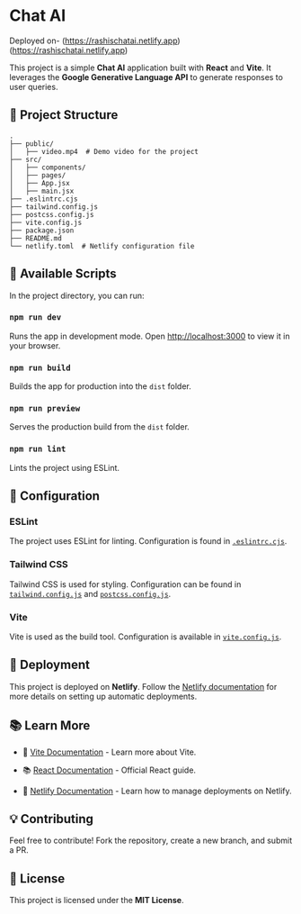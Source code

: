 # Chat AI
Deployed on- (https://rashischatai.netlify.app)(https://rashischatai.netlify.app)

This project is a simple **Chat AI** application built with **React** and **Vite**. It leverages the **Google Generative Language API** to generate responses to user queries.

## 🚀 Project Structure
```
.
├── public/
│   ├── video.mp4  # Demo video for the project
├── src/
│   ├── components/
│   ├── pages/
│   ├── App.jsx
│   ├── main.jsx
├── .eslintrc.cjs
├── tailwind.config.js
├── postcss.config.js
├── vite.config.js
├── package.json
├── README.md
└── netlify.toml  # Netlify configuration file
```

## 📜 Available Scripts

In the project directory, you can run:

### `npm run dev`
Runs the app in development mode. Open [http://localhost:3000](http://localhost:3000) to view it in your browser.

### `npm run build`
Builds the app for production into the `dist` folder.

### `npm run preview`
Serves the production build from the `dist` folder.

### `npm run lint`
Lints the project using ESLint.

## 🎨 Configuration

### **ESLint**
The project uses ESLint for linting. Configuration is found in [`.eslintrc.cjs`](.eslintrc.cjs).

### **Tailwind CSS**
Tailwind CSS is used for styling. Configuration can be found in [`tailwind.config.js`](tailwind.config.js) and [`postcss.config.js`](postcss.config.js).

### **Vite**
Vite is used as the build tool. Configuration is available in [`vite.config.js`](vite.config.js).

## 🚀 Deployment
This project is deployed on **Netlify**. Follow the [Netlify documentation](https://docs.netlify.com/) for more details on setting up automatic deployments.

## 📚 Learn More
- 📖 [Vite Documentation](https://vitejs.dev/guide/) - Learn more about Vite.

- 📚 [React Documentation](https://reactjs.org/) - Official React guide.
- 🚀 [Netlify Documentation](https://docs.netlify.com/) - Learn how to manage deployments on Netlify.

## 💡 Contributing

Feel free to contribute! Fork the repository, create a new branch, and submit a PR.

## 📜 License

This project is licensed under the **MIT License**.
